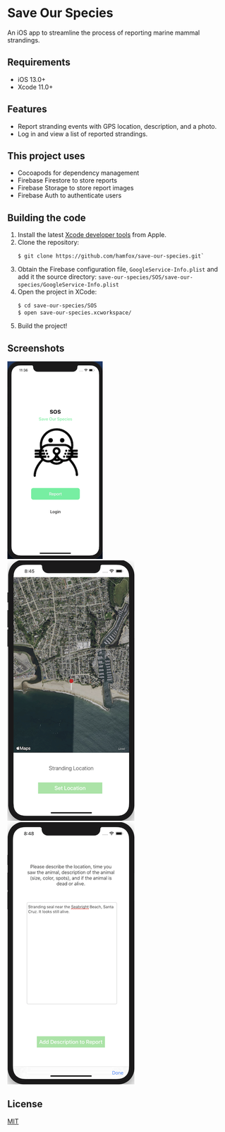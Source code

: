 # Save Our Species

An iOS app to streamline the process of reporting marine mammal strandings.

## Requirements
* iOS 13.0+
* Xcode 11.0+

## Features

* Report stranding events with GPS location, description, and a photo.
* Log in and view a list of reported strandings.

## This project uses
* Cocoapods for dependency management
* Firebase Firestore to store reports
* Firebase Storage to store report images
* Firebase Auth to authenticate users

## Building the code

1. Install the latest [Xcode developer tools](https://developer.apple.com/xcode/downloads/) from Apple.
2. Clone the repository:
   ```shell
   $ git clone https://github.com/hamfox/save-our-species.git`
   ```
3. Obtain the Firebase configuration file, `GoogleService-Info.plist` and add it the source directory: 
   `save-our-species/SOS/save-our-species/GoogleService-Info.plist`
4. Open the project in XCode:
   ```shell
   $ cd save-our-species/SOS
   $ open save-our-species.xcworkspace/
   ```
5. Build the project!


## Screenshots

![Login View](/Assets/login-view.png)
![GPS View](/Assets/gps-view.png)
![Description View](/Assets/description-view.png)

## License

[MIT](LICENSE)